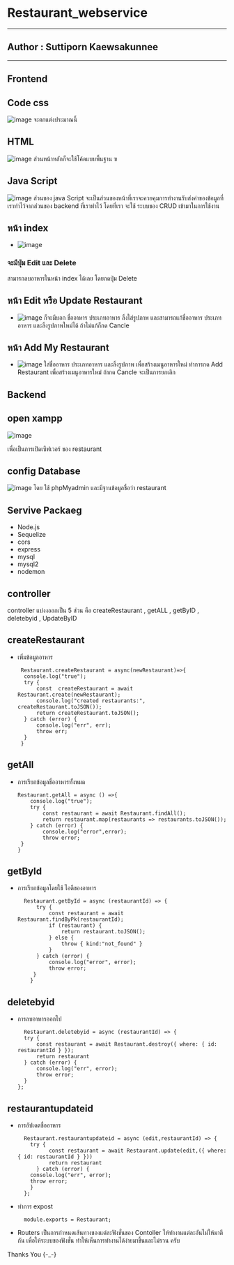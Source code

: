 # Restaurant_webservice
---
## Author  : Suttiporn Kaewsakunnee
---
## Frontend
## Code css
![image](https://github.com/SuttiGuy/Restaurant_webservice/assets/122422912/18d2b840-af33-49c7-aa38-50f25e40439d)
จะตกแต่งประมาณนี้

## HTML
![image](https://github.com/SuttiGuy/Restaurant_webservice/assets/122422912/227d3c46-a80f-40f8-b432-21f4b8b8d045)
ส่วนหน้าหลักก็จะใช้โค้ดแบบพื้นฐาน
ฃ
## Java Script
![image](https://github.com/SuttiGuy/Restaurant_webservice/assets/122422912/937959fc-d606-458d-83a3-d9655c7de95f)
ส่วนของ java Script จะเป็นส่วนของหน้าที่เราจะควยคุมการทำงานรับส่งค่าของข้อมูลที่เราทำไว้จากส่วนของ backend ที่เราทำไว้ โดยที่เรา จะใช้ ระบบของ CRUD เข้ามาในการใช้งาน

## หน้า index
-  ![image](https://github.com/SuttiGuy/Restaurant_webservice/assets/122422912/ad2c1984-412a-46ef-ba6a-67c2157ade57)
### จะมีปุ่ม Edit และ Delete 
สามารถลบอาหารในหน้า index ได้เลย โดยกดปุ่ม Delete

## หน้า Edit หรือ Update Restaurant
- ![image](https://github.com/SuttiGuy/Restaurant_webservice/assets/122422912/0f139f18-1c5d-4b98-b0fb-817c705b3a7f)
ก็จะมีบอก ชื่ออาหาร ประเภทอาหาร ลิ้งใส่รูปภาพ และสามารถแก้ชื่ออาหาร ประเภทอาหาร และลิ้งรูปภาพใหม่ได้ ถ้าไม่แก้ก็กด Cancle

## หน้า Add My Restaurant
- ![image](https://github.com/SuttiGuy/Restaurant_webservice/assets/122422912/4282c477-ec35-48b6-b62c-adf11730d200)
ใส่ชื่ออาหาร ประเภทอาหาร และลิ้งรูปภาพ เพื่อสร้างเมนูอาหารใหม่ ทำการกด Add Restaurant เพื่อสร้างเมนูอาหารใหม่  ถ้ากด Cancle จะเป็นการยกเลิก

## Backend

## open xampp 
![image](https://github.com/SuttiGuy/Restaurant_webservice/assets/122422912/be44132b-6e89-4298-85e0-19f15c0407e9)

เพื่อเป็นการเปิดเซิฟเวอร์ ของ restaurant

## config Database
![image](https://github.com/SuttiGuy/Restaurant_webservice/assets/122422912/40b10adb-8ed1-4cd2-93ae-99632cc83316)
โดย ใช้ phpMyadmin และมีฐานข้อมูลชื่อว่า restaurant

## Servive Packaeg
- Node.js
- Sequelize
- cors
- express
- mysql
- mysql2
- nodemon

## controller
controller แบ่งงออกเป็น 5 ส่วน คือ createRestaurant , getALL , getByID  , deletebyid , UpdateByID

## createRestaurant
- เพิ่มข้อมูลอาหาร

       Restaurant.createRestaurant = async(newRestaurant)=>{
        console.log("true");
        try {
            const  createRestaurant = await Restaurant.create(newRestaurant);
            console.log("created restaurants:", createRestaurant.toJSON());
            return createRestaurant.toJSON();
        } catch (error) {
            console.log("err", err);
            throw err;
        }
       }



## getAll
- การเรียกข้อมูลชื่ออาหารทั้งหมด

      Restaurant.getAll = async () =>{
          console.log("true");
          try {
              const restaurant = await Restaurant.findAll();
              return restaurant.map(restaurants => restaurants.toJSON());
          } catch (error) {
              console.log("error",error);
              throw error;
       }
      }

## getById
- การเรียกข้อมูลโดยใช้ ไอดีของอาหาร

        Restaurant.getById = async (restaurantId) => {
            try {
                const restaurant = await Restaurant.findByPk(restaurantId);
                if (restaurant) {
                    return restaurant.toJSON();
                } else {
                    throw { kind:"not_found" }
                }
            } catch (error) {
                console.log("error", error);
                throw error;
           }
          }

## deletebyid
- การลบอาหารออกไป

        Restaurant.deletebyid = async (restaurantId) => {
        try {
            const restaurant = await Restaurant.destroy({ where: { id: restaurantId } });
            return restaurant
        } catch (error) {
            console.log("err", error);
            throw error;
        }
      };


## restaurantupdateid
- การอัปเดตชื่ออาหาร

        Restaurant.restaurantupdateid = async (edit,restaurantId) => {
          try {
                const restaurant = await Restaurant.update(edit,({ where: { id: restaurantId } }))
                return restaurant
            } catch (error) {
          console.log("err", error);
          throw error;
          }
        };
- ทำการ expost

        module.exports = Restaurant;

- Routers
เป็นการกำหนดเส้นทางของแต่ละฟังชั่นของ Contoller ให้ทำงานแต่ละอันไม่ให้มาตีกัน เพื่อให้ระบบของฟังชั่น ทำให้เห็นการทำงานได้ง่ายมาขึ้นและไม่รวน ครับ

Thanks You {-_-}
